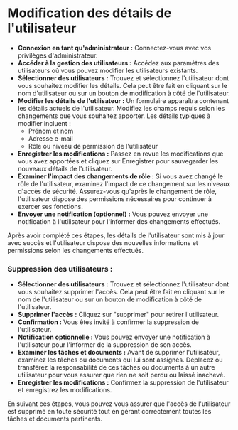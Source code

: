 # Modification des détails de l'utilisateur

* **Connexion en tant qu'administrateur :** Connectez-vous avec vos privilèges d'administrateur.
* **Accéder à la gestion des utilisateurs :** Accédez aux paramètres des utilisateurs où vous pouvez modifier les utilisateurs existants.
* **Sélectionner des utilisateurs :** Trouvez et sélectionnez l'utilisateur dont vous souhaitez modifier les détails. Cela peut être fait en cliquant sur le nom d'utilisateur ou sur un bouton de modification à côté de l'utilisateur.
* **Modifier les détails de l'utilisateur :** Un formulaire apparaîtra contenant les détails actuels de l'utilisateur. Modifiez les champs requis selon les changements que vous souhaitez apporter. Les détails typiques à modifier incluent :
  * Prénom et nom
  * Adresse e-mail
  * Rôle ou niveau de permission de l'utilisateur
* **Enregistrer les modifications :** Passez en revue les modifications que vous avez apportées et cliquez sur Enregistrer pour sauvegarder les nouveaux détails de l'utilisateur.
* **Examiner l'impact des changements de rôle :** Si vous avez changé le rôle de l'utilisateur, examinez l'impact de ce changement sur les niveaux d'accès de sécurité. Assurez-vous qu'après le changement de rôle, l'utilisateur dispose des permissions nécessaires pour continuer à exercer ses fonctions.
* **Envoyer une notification (optionnel) :** Vous pouvez envoyer une notification à l'utilisateur pour l'informer des changements effectués.

Après avoir complété ces étapes, les détails de l'utilisateur sont mis à jour avec succès et l'utilisateur dispose des nouvelles informations et permissions selon les changements effectués.

### Suppression des utilisateurs :

* **Sélectionner des utilisateurs :** Trouvez et sélectionnez l'utilisateur dont vous souhaitez supprimer l'accès. Cela peut être fait en cliquant sur le nom de l'utilisateur ou sur un bouton de modification à côté de l'utilisateur.
* **Supprimer l'accès :** Cliquez sur "supprimer" pour retirer l'utilisateur.
* **Confirmation :** Vous êtes invité à confirmer la suppression de l'utilisateur.
* **Notification optionnelle :** Vous pouvez envoyer une notification à l'utilisateur pour l'informer de la suppression de son accès.
* **Examiner les tâches et documents :** Avant de supprimer l'utilisateur, examinez les tâches ou documents qui lui sont assignés. Déplacez ou transférez la responsabilité de ces tâches ou documents à un autre utilisateur pour vous assurer que rien ne soit perdu ou laissé inachevé.
* **Enregistrer les modifications :** Confirmez la suppression de l'utilisateur et enregistrez les modifications.

En suivant ces étapes, vous pouvez vous assurer que l'accès de l'utilisateur est supprimé en toute sécurité tout en gérant correctement toutes les tâches et documents pertinents.
